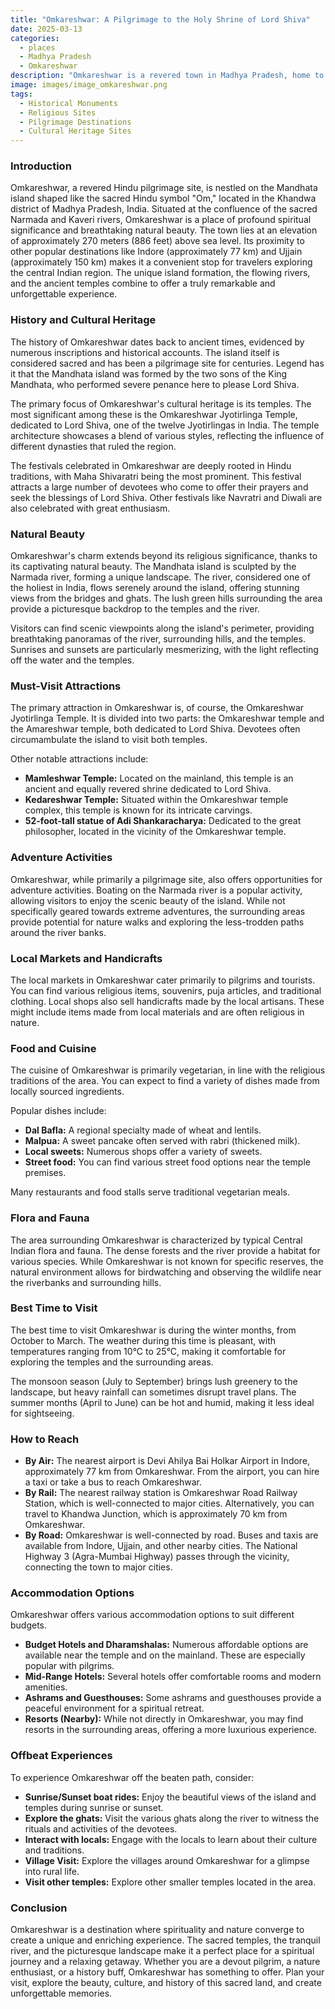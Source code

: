 ```yaml
---
title: "Omkareshwar: A Pilgrimage to the Holy Shrine of Lord Shiva"
date: 2025-03-13
categories:
  - places
  - Madhya Pradesh
  - Omkareshwar
description: "Omkareshwar is a revered town in Madhya Pradesh, home to the Omkareshwar Temple, one of the 12 Jyotirlingas dedicated to Lord Shiva. This sacred site draws pilgrims and visitors seeking spiritual solace and divine blessings."
image: images/image_omkareshwar.png
tags: 
  - Historical Monuments
  - Religious Sites
  - Pilgrimage Destinations
  - Cultural Heritage Sites
---
```



### **Introduction**

Omkareshwar, a revered Hindu pilgrimage site, is nestled on the Mandhata island shaped like the sacred Hindu symbol "Om," located in the Khandwa district of Madhya Pradesh, India. Situated at the confluence of the sacred Narmada and Kaveri rivers, Omkareshwar is a place of profound spiritual significance and breathtaking natural beauty. The town lies at an elevation of approximately 270 meters (886 feet) above sea level. Its proximity to other popular destinations like Indore (approximately 77 km) and Ujjain (approximately 150 km) makes it a convenient stop for travelers exploring the central Indian region. The unique island formation, the flowing rivers, and the ancient temples combine to offer a truly remarkable and unforgettable experience.

### **History and Cultural Heritage**

The history of Omkareshwar dates back to ancient times, evidenced by numerous inscriptions and historical accounts. The island itself is considered sacred and has been a pilgrimage site for centuries. Legend has it that the Mandhata island was formed by the two sons of the King Mandhata, who performed severe penance here to please Lord Shiva.

The primary focus of Omkareshwar's cultural heritage is its temples. The most significant among these is the Omkareshwar Jyotirlinga Temple, dedicated to Lord Shiva, one of the twelve Jyotirlingas in India. The temple architecture showcases a blend of various styles, reflecting the influence of different dynasties that ruled the region.



The festivals celebrated in Omkareshwar are deeply rooted in Hindu traditions, with Maha Shivaratri being the most prominent. This festival attracts a large number of devotees who come to offer their prayers and seek the blessings of Lord Shiva. Other festivals like Navratri and Diwali are also celebrated with great enthusiasm.

### **Natural Beauty**

Omkareshwar's charm extends beyond its religious significance, thanks to its captivating natural beauty. The Mandhata island is sculpted by the Narmada river, forming a unique landscape. The river, considered one of the holiest in India, flows serenely around the island, offering stunning views from the bridges and ghats. The lush green hills surrounding the area provide a picturesque backdrop to the temples and the river.



Visitors can find scenic viewpoints along the island's perimeter, providing breathtaking panoramas of the river, surrounding hills, and the temples. Sunrises and sunsets are particularly mesmerizing, with the light reflecting off the water and the temples.

### **Must-Visit Attractions**

The primary attraction in Omkareshwar is, of course, the Omkareshwar Jyotirlinga Temple. It is divided into two parts: the Omkareshwar temple and the Amareshwar temple, both dedicated to Lord Shiva. Devotees often circumambulate the island to visit both temples.



Other notable attractions include:

*   **Mamleshwar Temple:** Located on the mainland, this temple is an ancient and equally revered shrine dedicated to Lord Shiva.
*   **Kedareshwar Temple:** Situated within the Omkareshwar temple complex, this temple is known for its intricate carvings.
*   **52-foot-tall statue of Adi Shankaracharya:** Dedicated to the great philosopher, located in the vicinity of the Omkareshwar temple.

### **Adventure Activities**

Omkareshwar, while primarily a pilgrimage site, also offers opportunities for adventure activities. Boating on the Narmada river is a popular activity, allowing visitors to enjoy the scenic beauty of the island. While not specifically geared towards extreme adventures, the surrounding areas provide potential for nature walks and exploring the less-trodden paths around the river banks.

### **Local Markets and Handicrafts**

The local markets in Omkareshwar cater primarily to pilgrims and tourists. You can find various religious items, souvenirs, puja articles, and traditional clothing. Local shops also sell handicrafts made by the local artisans. These might include items made from local materials and are often religious in nature.

### **Food and Cuisine**

The cuisine of Omkareshwar is primarily vegetarian, in line with the religious traditions of the area. You can expect to find a variety of dishes made from locally sourced ingredients.

Popular dishes include:

*   **Dal Bafla:** A regional specialty made of wheat and lentils.
*   **Malpua:** A sweet pancake often served with rabri (thickened milk).
*   **Local sweets:** Numerous shops offer a variety of sweets.
*   **Street food:** You can find various street food options near the temple premises.

Many restaurants and food stalls serve traditional vegetarian meals.

### **Flora and Fauna**

The area surrounding Omkareshwar is characterized by typical Central Indian flora and fauna. The dense forests and the river provide a habitat for various species. While Omkareshwar is not known for specific reserves, the natural environment allows for birdwatching and observing the wildlife near the riverbanks and surrounding hills.

### **Best Time to Visit**

The best time to visit Omkareshwar is during the winter months, from October to March. The weather during this time is pleasant, with temperatures ranging from 10°C to 25°C, making it comfortable for exploring the temples and the surrounding areas.

The monsoon season (July to September) brings lush greenery to the landscape, but heavy rainfall can sometimes disrupt travel plans. The summer months (April to June) can be hot and humid, making it less ideal for sightseeing.

### **How to Reach**

*   **By Air:** The nearest airport is Devi Ahilya Bai Holkar Airport in Indore, approximately 77 km from Omkareshwar. From the airport, you can hire a taxi or take a bus to reach Omkareshwar.
*   **By Rail:** The nearest railway station is Omkareshwar Road Railway Station, which is well-connected to major cities. Alternatively, you can travel to Khandwa Junction, which is approximately 70 km from Omkareshwar.
*   **By Road:** Omkareshwar is well-connected by road. Buses and taxis are available from Indore, Ujjain, and other nearby cities. The National Highway 3 (Agra-Mumbai Highway) passes through the vicinity, connecting the town to major cities.

### **Accommodation Options**

Omkareshwar offers various accommodation options to suit different budgets.

*   **Budget Hotels and Dharamshalas:** Numerous affordable options are available near the temple and on the mainland. These are especially popular with pilgrims.
*   **Mid-Range Hotels:** Several hotels offer comfortable rooms and modern amenities.
*   **Ashrams and Guesthouses:** Some ashrams and guesthouses provide a peaceful environment for a spiritual retreat.
*   **Resorts (Nearby):** While not directly in Omkareshwar, you may find resorts in the surrounding areas, offering a more luxurious experience.

### **Offbeat Experiences**

To experience Omkareshwar off the beaten path, consider:

*   **Sunrise/Sunset boat rides:** Enjoy the beautiful views of the island and temples during sunrise or sunset.
*   **Explore the ghats:** Visit the various ghats along the river to witness the rituals and activities of the devotees.
*   **Interact with locals:** Engage with the locals to learn about their culture and traditions.
*   **Village Visit:** Explore the villages around Omkareshwar for a glimpse into rural life.
*   **Visit other temples:** Explore other smaller temples located in the area.

### **Conclusion**

Omkareshwar is a destination where spirituality and nature converge to create a unique and enriching experience. The sacred temples, the tranquil river, and the picturesque landscape make it a perfect place for a spiritual journey and a relaxing getaway. Whether you are a devout pilgrim, a nature enthusiast, or a history buff, Omkareshwar has something to offer. Plan your visit, explore the beauty, culture, and history of this sacred land, and create unforgettable memories.


